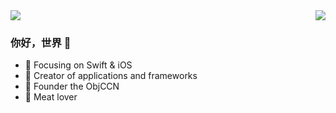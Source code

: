 
<img  src="https://github-readme-stats.vercel.app/api/top-langs/?username=Lazy-Xiao&hide=javascript&layout=compact&hide_title=true&theme=radical" />
<img align="right" src="https://github-readme-stats.vercel.app/api?username=Lazy-Xiao&show_icons=true&icon_color=CE1D2D&text_color=718096&bg_color=ffffff&hide_title=true&show_icons=true&theme=radical" />



### 你好，世界 👋


- :orange_book: Focusing on Swift & iOS
- :hammer: Creator of applications and frameworks
- :ram: Founder the ObjCCN
- :meat_on_bone: Meat lover
